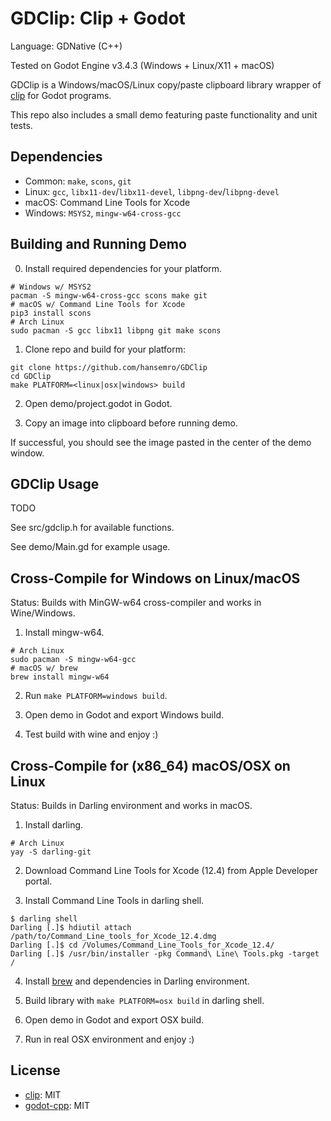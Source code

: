 # GDClip: Clip + Godot

Language: GDNative (C++)

Tested on Godot Engine v3.4.3 (Windows + Linux/X11 + macOS)

GDClip is a Windows/macOS/Linux copy/paste clipboard library wrapper of
[clip](https://github.com/dacap/clip) for Godot programs.

This repo also includes a small demo featuring paste functionality and
unit tests.

## Dependencies

- Common: `make`, `scons`, `git`
- Linux: `gcc`, `libx11-dev`/`libx11-devel`, `libpng-dev`/`libpng-devel`
- macOS: Command Line Tools for Xcode
- Windows: `MSYS2`, `mingw-w64-cross-gcc`

## Building and Running Demo

0. Install required dependencies for your platform.

```
# Windows w/ MSYS2
pacman -S mingw-w64-cross-gcc scons make git
# macOS w/ Command Line Tools for Xcode
pip3 install scons
# Arch Linux
sudo pacman -S gcc libx11 libpng git make scons
```

1. Clone repo and build for your platform:

```
git clone https://github.com/hansemro/GDClip
cd GDClip
make PLATFORM=<linux|osx|windows> build
```

2. Open demo/project.godot in Godot.

3. Copy an image into clipboard before running demo.

If successful, you should see the image pasted in the center of the demo
window.

## GDClip Usage

TODO

See src/gdclip.h for available functions.

See demo/Main.gd for example usage.

## Cross-Compile for Windows on Linux/macOS

Status: Builds with MinGW-w64 cross-compiler and works in Wine/Windows.

1. Install mingw-w64.

```
# Arch Linux
sudo pacman -S mingw-w64-gcc
# macOS w/ brew
brew install mingw-w64
```

2. Run `make PLATFORM=windows build`.

3. Open demo in Godot and export Windows build.

4. Test build with wine and enjoy :)

## Cross-Compile for (x86_64) macOS/OSX on Linux

Status: Builds in Darling environment and works in macOS.

1. Install darling.

```
# Arch Linux
yay -S darling-git
```

2. Download Command Line Tools for Xcode (12.4) from Apple Developer portal.

3. Install Command Line Tools in darling shell.

```
$ darling shell
Darling [.]$ hdiutil attach /path/to/Command_Line_tools_for_Xcode_12.4.dmg
Darling [.]$ cd /Volumes/Command_Line_Tools_for_Xcode_12.4/
Darling [.]$ /usr/bin/installer -pkg Command\ Line\ Tools.pkg -target /
```

4. Install [brew](https://brew.sh/) and dependencies in Darling environment.

5. Build library with `make PLATFORM=osx build` in darling shell.

6. Open demo in Godot and export OSX build.

7. Run in real OSX environment and enjoy :)

## License
- [clip](https://github.com/dacap/clip): MIT
- [godot-cpp](https://github.com/godotengine/godot-cpp): MIT
